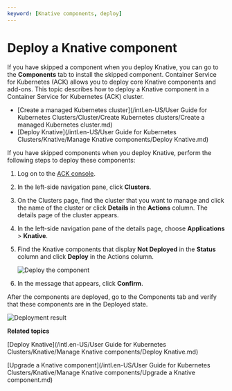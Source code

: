 ```yaml
---
keyword: [Knative components, deploy]
---
```


# Deploy a Knative component

If you have skipped a component when you deploy Knative, you can go to the **Components** tab to install the skipped component. Container Service for Kubernetes \(ACK\) allows you to deploy core Knative components and add-ons. This topic describes how to deploy a Knative component in a Container Service for Kubernetes \(ACK\) cluster.

-   [Create a managed Kubernetes cluster](/intl.en-US/User Guide for Kubernetes Clusters/Cluster/Create Kubernetes clusters/Create a managed Kubernetes cluster.md)
-   [Deploy Knative](/intl.en-US/User Guide for Kubernetes Clusters/Knative/Manage Knative components/Deploy Knative.md)

If you have skipped components when you deploy Knative, perform the following steps to deploy these components:

1.  Log on to the [ACK console](https://cs.console.aliyun.com).

2.  In the left-side navigation pane, click **Clusters**.

3.  On the Clusters page, find the cluster that you want to manage and click the name of the cluster or click **Details** in the **Actions** column. The details page of the cluster appears.

4.  In the left-side navigation pane of the details page, choose **Applications** \> **Knative**.

5.  Find the Knative components that display **Not Deployed** in the **Status** column and click **Deploy** in the Actions column.

    ![Deploy the component](https://static-aliyun-doc.oss-accelerate.aliyuncs.com/assets/img/en-US/9955359951/p48920.png)

6.  In the message that appears, click **Confirm**.


After the components are deployed, go to the Components tab and verify that these components are in the Deployed state.

![Deployment result](https://static-aliyun-doc.oss-accelerate.aliyuncs.com/assets/img/en-US/9955359951/p48922.png)

**Related topics**  


[Deploy Knative](/intl.en-US/User Guide for Kubernetes Clusters/Knative/Manage Knative components/Deploy Knative.md)

[Upgrade a Knative component](/intl.en-US/User Guide for Kubernetes Clusters/Knative/Manage Knative components/Upgrade a Knative component.md)

